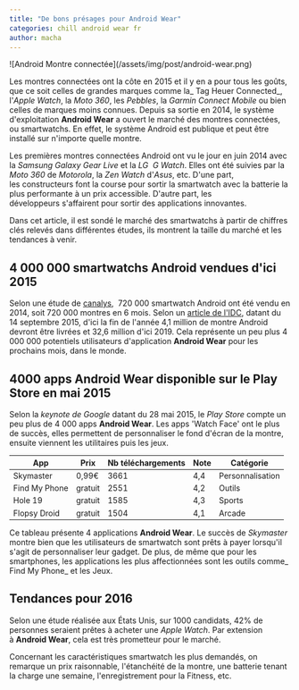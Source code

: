```yaml
---
title: "De bons présages pour Android Wear"
categories: chill android wear fr
author: macha
---
```


<div class="text-center lead" markdown="1">
  ![Android Montre connectée](/assets/img/post/android-wear.png)
</div>

Les montres connectées ont la côte en 2015 et il y en a pour tous les goûts, que
ce soit celles de grandes marques comme la_ Tag Heuer Connected_, l'_Apple
Watch_, la _Moto 360_, les _Pebbles_, la _Garmin Connect Mobile_ ou bien celles
de marques moins connues. Depuis sa sortie en 2014, le système d'exploitation
**Android Wear** a ouvert le marché des montres connectées, ou smartwatchs. En
effet, le système Android est publique et peut être installé sur n'importe
quelle montre.

Les premières montres connectées Android ont vu le jour en juin 2014 avec la _Samsung Galaxy Gear Live_ et la _LG  G Watch_. Elles ont été suivies par la _Moto 360_ de _Motorola_, la _Zen Watch_ d'_Asus_, etc. D'une part, les constructeurs font la course pour sortir la smartwatch avec la batterie la plus performante à un prix accessible. D'autre part, les développeurs s'affairent pour sortir des applications innovantes.

Dans cet article, il est sondé le marché des smartwatchs à partir de chiffres clés relevés dans différentes études, ils montrent la taille du marché et les tendances à venir.

## 4 000 000 smartwatchs Android vendues d'ici 2015

Selon une étude de [canalys](http://canalys.com/newsroom/over-720000-android-wear-devices-shipped-2014),  720 000 smartwatch Android ont été vendu en 2014, soit 720 000 montres en 6 mois. Selon un [article de l'IDC](http://www.idc.com/getdoc.jsp?containerId=prUS25903815), datant du 14 septembre 2015, d'ici la fin de l'année 4,1 million de montre Android devront être livrées et 32,6 million d'ici 2019. Cela représente un peu plus 4 000 000 potentiels utilisateurs d'application **Android Wear** pour les prochains mois, dans le monde.

## 4000 apps Android Wear disponible sur le Play Store en mai 2015

Selon la _keynote de Google_ datant du 28 mai 2015, le _Play Store_ compte un peu plus de 4 000 apps **Android Wear**. Les apps 'Watch Face' ont le plus de succès, elles permettent de personnaliser le fond d'écran de la montre, ensuite viennent les utilitaires puis les jeux.

| App | Prix | Nb téléchargements | Note | Catégorie |
| --- | ---- | ------------------ | ---- | --------- |
| Skymaster | 0,99€ | 3661 | 4,4 | Personnalisation |
| Find My Phone | gratuit | 2551 | 4,2 | Outils |
| Hole 19 | gratuit | 1585 | 4,3 | Sports |
| Flopsy Droid | gratuit | 1504  | 4,1  | Arcade |

Ce tableau présente 4 applications **Android Wear**. Le succès de _Skymaster_ montre bien que les utilisateurs de smartwatch sont prêts à payer lorsqu'il s'agit de personnaliser leur gadget. De plus, de même que pour les smartphones, les applications les plus affectionnées sont les outils comme_ Find My Phone_ et les Jeux.

## Tendances pour 2016

Selon une étude réalisée aux États Unis, sur 1000 candidats, 42% de personnes seraient prêtes à acheter une _Apple Watch_. Par extension à **Android Wear**, cela est très prometteur pour le marché.

Concernant les caractéristiques smartwatch les plus demandés, on remarque un prix raisonnable, l'étanchéité de la montre, une batterie tenant la charge une semaine, l'enregistrement pour la Fitness, etc.

